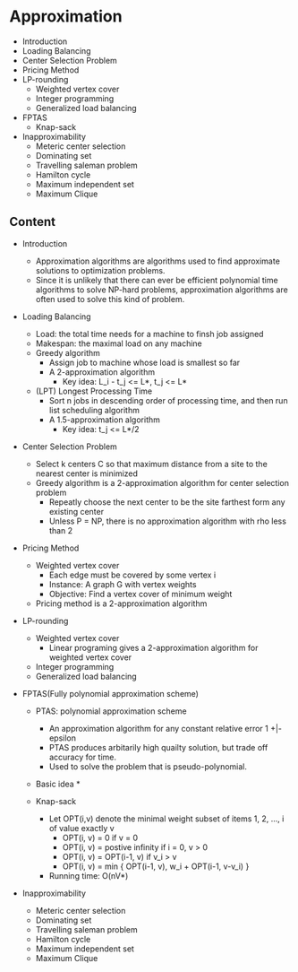 # Approximation

* Introduction
* Loading Balancing
* Center Selection Problem
* Pricing Method
* LP-rounding
	* Weighted vertex cover
	* Integer programming
	* Generalized load balancing
* FPTAS
	* Knap-sack
* Inapproximability
	* Meteric center selection
	* Dominating set
	* Travelling saleman problem
	* Hamilton cycle
	* Maximum independent set
	* Maximum Clique

## Content
* Introduction
	* Approximation algorithms are algorithms used to find approximate solutions to optimization problems.
	* Since it is unlikely that there can ever be efficient polynomial time algorithms to solve NP-hard problems, approximation algorithms are often used to solve this kind of problem.

* Loading Balancing
	* Load: the total time needs for a machine to finsh job assigned
	* Makespan: the maximal load on any machine
	* Greedy algorithm
		* Assign job to machine whose load is smallest so far
		* A 2-approximation algorithm
			* Key idea: L\_i - t\_j <= L\*, t\_j <= L\*
	* (LPT) Longest Processing Time
		* Sort n jobs in descending order of processing time, and then run list scheduling algorithm
		* A 1.5-approximation algorithm
			* Key idea: t\_j <= L\*/2

* Center Selection Problem
	* Select k centers C so that maximum distance from a site to the nearest center is minimized
	* Greedy algorithm is a 2-approximation algorithm for center selection problem
		* Repeatly choose the next center to be the site farthest form any existing center
		* Unless P = NP, there is no approximation algorithm with rho less than 2 

* Pricing Method 
	* Weighted vertex cover 
		* Each edge must be covered by some vertex i 
		* Instance: A graph G with vertex weights
		* Objective: Find a vertex cover of minimum weight  
	* Pricing method is a 2-approximation algorithm

* LP-rounding
	* Weighted vertex cover
		* Linear programing gives a 2-approximation algorithm for weighted vertex cover
	* Integer programming
	* Generalized load balancing

* FPTAS(Fully polynomial approximation scheme)
	* PTAS: polynomial approximation scheme
		* An approximation algorithm for any constant relative error 1 +|- epsilon
		* PTAS produces arbitarily high quailty solution, but trade off accuracy for time. 
		* Used to solve the problem that is pseudo-polynomial.

	* Basic idea
		* 
		 
	* Knap-sack
		* Let OPT(i,v) denote the minimal weight subset of items 1, 2, ..., i of value exactly v
			* OPT(i, v) = 0 if v = 0
			* OPT(i, v) = postive infinity  if i = 0, v > 0
			* OPT(i, v) = OPT(i-1, v) if v\_i > v
			* OPT(i, v) = min { OPT(i-1, v), w\_i + OPT(i-1, v-v\_i) }
		* Running time: O(nV*)
		 
* Inapproximability
	* Meteric center selection
	* Dominating set
	* Travelling saleman problem
	* Hamilton cycle
	* Maximum independent set
	* Maximum Clique
